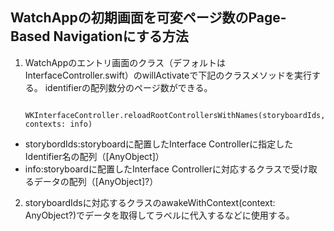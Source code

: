 WatchAppの初期画面を可変ページ数のPage-Based Navigationにする方法
---

1. WatchAppのエントリ画面のクラス（デフォルトはInterfaceController.swift）のwillActivateで下記のクラスメソッドを実行する。
identifierの配列数分のページ数ができる。

        WKInterfaceController.reloadRootControllersWithNames(storyboardIds, contexts: info)

  * storybordIds:storyboardに配置したInterface Controllerに指定したIdentifier名の配列（[AnyObject]）
  * info:storyboardに配置したInterface Controllerに対応するクラスで受け取るデータの配列（[AnyObject]?）
2. storyboardIdsに対応するクラスのawakeWithContext(context: AnyObject?)でデータを取得してラベルに代入するなどに使用する。
